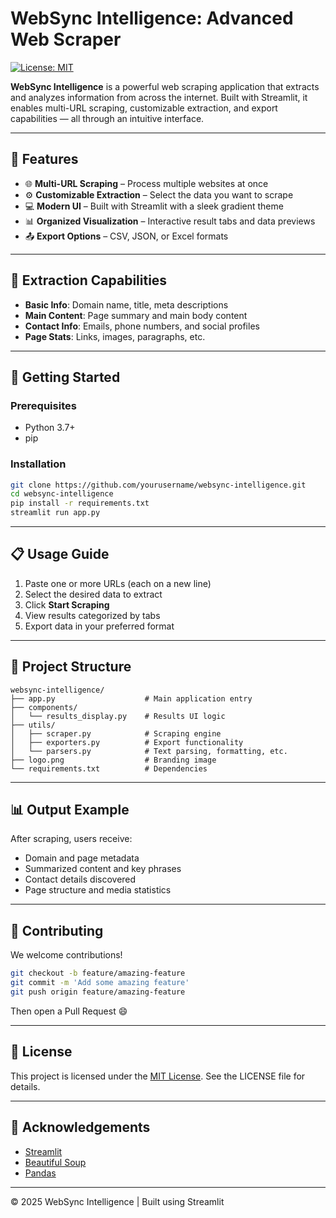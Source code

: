 # WebSync Intelligence: Advanced Web Scraper

[![License: MIT](https://img.shields.io/badge/License-MIT-yellow.svg)](https://opensource.org/licenses/MIT)

**WebSync Intelligence** is a powerful web scraping application that extracts and analyzes information from across the internet. Built with Streamlit, it enables multi-URL scraping, customizable extraction, and export capabilities — all through an intuitive interface.

---

## 📡 Features

- 🌐 **Multi-URL Scraping** – Process multiple websites at once
- ⚙️ **Customizable Extraction** – Select the data you want to scrape
- 💻 **Modern UI** – Built with Streamlit with a sleek gradient theme
- 📊 **Organized Visualization** – Interactive result tabs and data previews
- 📤 **Export Options** – CSV, JSON, or Excel formats

---

## 🧠 Extraction Capabilities

- **Basic Info**: Domain name, title, meta descriptions
- **Main Content**: Page summary and main body content
- **Contact Info**: Emails, phone numbers, and social profiles
- **Page Stats**: Links, images, paragraphs, etc.

---

## 🏁 Getting Started

### Prerequisites

- Python 3.7+
- pip

### Installation

```bash
git clone https://github.com/yourusername/websync-intelligence.git
cd websync-intelligence
pip install -r requirements.txt
streamlit run app.py
```

---

## 📋 Usage Guide

1. Paste one or more URLs (each on a new line)
2. Select the desired data to extract
3. Click **Start Scraping**
4. View results categorized by tabs
5. Export data in your preferred format

---

## 📁 Project Structure

```
websync-intelligence/
├── app.py                    # Main application entry
├── components/
│   └── results_display.py    # Results UI logic
├── utils/
│   ├── scraper.py            # Scraping engine
│   ├── exporters.py          # Export functionality
│   └── parsers.py            # Text parsing, formatting, etc.
├── logo.png                  # Branding image
└── requirements.txt          # Dependencies
```

---

## 📊 Output Example

After scraping, users receive:

- Domain and page metadata
- Summarized content and key phrases
- Contact details discovered
- Page structure and media statistics

---

## 🤝 Contributing

We welcome contributions!

```bash
git checkout -b feature/amazing-feature
git commit -m 'Add some amazing feature'
git push origin feature/amazing-feature
```

Then open a Pull Request 😄

---

## 📄 License

This project is licensed under the [MIT License](https://opensource.org/licenses/MIT). See the LICENSE file for details.

---

## 🙏 Acknowledgements

- [Streamlit](https://streamlit.io/)
- [Beautiful Soup](https://www.crummy.com/software/BeautifulSoup/)
- [Pandas](https://pandas.pydata.org/)

---

© 2025 WebSync Intelligence | Built using Streamlit
